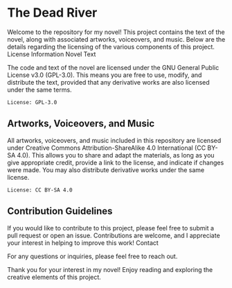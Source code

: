 # The Dead River

Welcome to the repository for my novel! This project contains the text of the novel, along with associated artworks, voiceovers, and music. Below are the details regarding the licensing of the various components of this project.
License Information
Novel Text

The code and text of the novel are licensed under the GNU General Public License v3.0 (GPL-3.0). This means you are free to use, modify, and distribute the text, provided that any derivative works are also licensed under the same terms.

    License: GPL-3.0

## Artworks, Voiceovers, and Music

All artworks, voiceovers, and music included in this repository are licensed under Creative Commons Attribution-ShareAlike 4.0 International (CC BY-SA 4.0). This allows you to share and adapt the materials, as long as you give appropriate credit, provide a link to the license, and indicate if changes were made. You may also distribute derivative works under the same license.

    License: CC BY-SA 4.0

## Contribution Guidelines

If you would like to contribute to this project, please feel free to submit a pull request or open an issue. Contributions are welcome, and I appreciate your interest in helping to improve this work!
Contact

For any questions or inquiries, please feel free to reach out.

Thank you for your interest in my novel! Enjoy reading and exploring the creative elements of this project.
